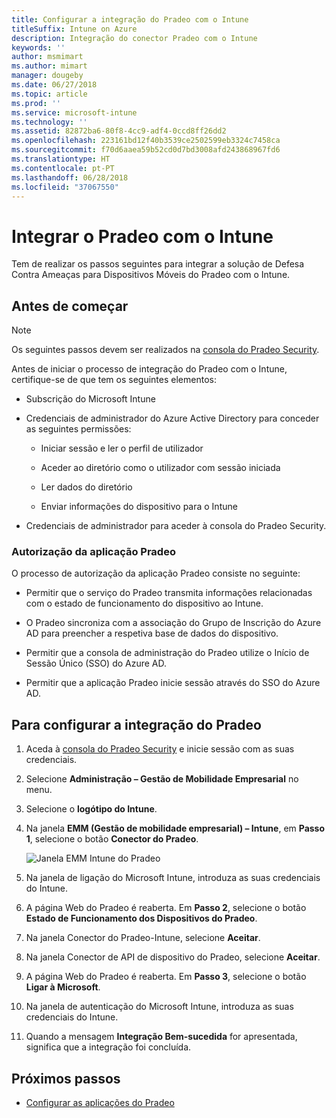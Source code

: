 ```yaml
---
title: Configurar a integração do Pradeo com o Intune
titleSuffix: Intune on Azure
description: Integração do conector Pradeo com o Intune
keywords: ''
author: msmimart
ms.author: mimart
manager: dougeby
ms.date: 06/27/2018
ms.topic: article
ms.prod: ''
ms.service: microsoft-intune
ms.technology: ''
ms.assetid: 82872ba6-80f8-4cc9-adf4-0ccd8ff26dd2
ms.openlocfilehash: 223161bd12f40b3539ce2502599eb3324c7458ca
ms.sourcegitcommit: f70d6aaea59b52cd0d7bd3008afd243868967fd6
ms.translationtype: HT
ms.contentlocale: pt-PT
ms.lasthandoff: 06/28/2018
ms.locfileid: "37067550"
---
```

# <a name="integrate-pradeo-with-intune"></a>Integrar o Pradeo com o Intune

Tem de realizar os passos seguintes para integrar a solução de Defesa Contra Ameaças para Dispositivos Móveis do Pradeo com o Intune.

## <a name="before-you-begin"></a>Antes de começar

> [!NOTE]
> Os seguintes passos devem ser realizados na [consola do Pradeo Security](https://www.apps-security.com).

Antes de iniciar o processo de integração do Pradeo com o Intune, certifique-se de que tem os seguintes elementos:

-   Subscrição do Microsoft Intune

-   Credenciais de administrador do Azure Active Directory para conceder as seguintes permissões:

    -   Iniciar sessão e ler o perfil de utilizador

    -   Aceder ao diretório como o utilizador com sessão iniciada

    -   Ler dados do diretório

    -   Enviar informações do dispositivo para o Intune

-   Credenciais de administrador para aceder à consola do Pradeo Security.

### <a name="pradeo-app-authorization"></a>Autorização da aplicação Pradeo

O processo de autorização da aplicação Pradeo consiste no seguinte:

-   Permitir que o serviço do Pradeo transmita informações relacionadas com o estado de funcionamento do dispositivo ao Intune.

-   O Pradeo sincroniza com a associação do Grupo de Inscrição do Azure AD para preencher a respetiva base de dados do dispositivo.

-   Permitir que a consola de administração do Pradeo utilize o Início de Sessão Único (SSO) do Azure AD.

-   Permitir que a aplicação Pradeo inicie sessão através do SSO do Azure AD.

## <a name="to-set-up-pradeo-integration"></a>Para configurar a integração do Pradeo

1.  Aceda à [consola do Pradeo Security](https://www.apps-security.com) e inicie sessão com as suas credenciais.

2.  Selecione **Administração – Gestão de Mobilidade Empresarial** no menu.

3.  Selecione o **logótipo do Intune**.

4.  Na janela **EMM (Gestão de mobilidade empresarial) – Intune**, em **Passo 1**, selecione o botão **Conector do Pradeo**. 

    ![Janela EMM Intune do Pradeo](./media/pradeo_setup.png)

5. Na janela de ligação do Microsoft Intune, introduza as suas credenciais do Intune.

5.  A página Web do Pradeo é reaberta. Em **Passo 2**, selecione o botão **Estado de Funcionamento dos Dispositivos do Pradeo**.

7. Na janela Conector do Pradeo-Intune, selecione **Aceitar**. 

8. Na janela Conector de API de dispositivo do Pradeo, selecione **Aceitar**.

9. A página Web do Pradeo é reaberta. Em **Passo 3**, selecione o botão **Ligar à Microsoft**. 

10. Na janela de autenticação do Microsoft Intune, introduza as suas credenciais do Intune.

11. Quando a mensagem **Integração Bem-sucedida** for apresentada, significa que a integração foi concluída.

## <a name="next-steps"></a>Próximos passos

-   [Configurar as aplicações do Pradeo](mtd-apps-ios-app-configuration-policy-add-assign.md)